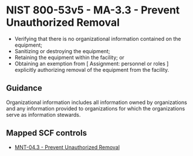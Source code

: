# NIST 800-53v5 - MA-3.3 - Prevent Unauthorized Removal
- Verifying that there is no organizational information contained on the equipment;
- Sanitizing or destroying the equipment;
- Retaining the equipment within the facility; or
- Obtaining an exemption from \[ Assignment: personnel or roles \] explicitly authorizing removal of the equipment from the facility.
## Guidance
Organizational information includes all information owned by organizations and any information provided to organizations for which the organizations serve as information stewards.
## Mapped SCF controls
- [MNT-04.3 - Prevent Unauthorized Removal](../scf/mnt-043-preventunauthorizedremoval.md)